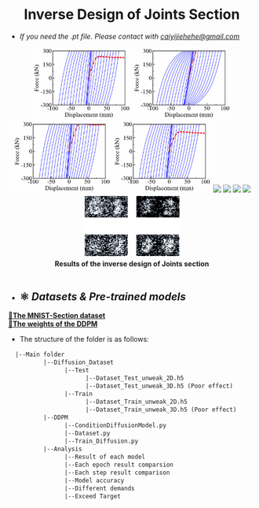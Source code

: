 <div align=center>
  
# Inverse Design of Joints Section
  
</div> 


* *If you need the .pt file. Please contact with caiyijiehehe@gmail.com*

<div align=center>
  <img width="200" src="Chart/Curve_1.gif"/>
  <img width="200" src="Chart/Curve_2.gif"/>
  <img width="200" src="Chart/Curve_3.gif"/>
  <img width="200" src="Chart/Curve_4.gif"/>
  <img width="200" src="Chart/Section_1.gif"/>
  <img width="200" src="Chart/Section_2.gif"/>
  <img width="200" src="Chart/Section_3.gif"/>
  <img width="200" src="Chart/Section_4.gif"/>
  <img width="200" src="Chart/Section_DDPM.gif"/>
   <div align=center><strong>Results of the inverse design of Joints section</strong></div>
</div><br>    


* ## ⚛️ **_Datasets & Pre-trained models_**    
[**🔗The MNIST-Section dataset**](https://github.com/YijieCai/Inverse-design-of-beam-column-joints/releases/tag/Dataset)     
[**🔗The weights of the DDPM**](https://github.com/YijieCai/Inverse-design-of-beam-column-joints/releases/tag/Weight)



* The structure of the folder is as follows:
```
  |--Main folder
          |--Diffusion_Dataset
                |--Test
                      |--Dataset_Test_unweak_2D.h5
                      |--Dataset_Test_unweak_3D.h5 (Poor effect)
                |--Train
                      |--Dataset_Train_unweak_2D.h5
                      |--Dataset_Train_unweak_3D.h5 (Poor effect)
          |--DDPM
                |--ConditionDiffusionModel.py
                |--Dataset.py
                |--Train_Diffusion.py
          |--Analysis
                |--Result of each model
                |--Each epoch result comparsion
                |--Each step result comparison
                |--Model accuracy
                |--Different demands
                |--Exceed Target
```
